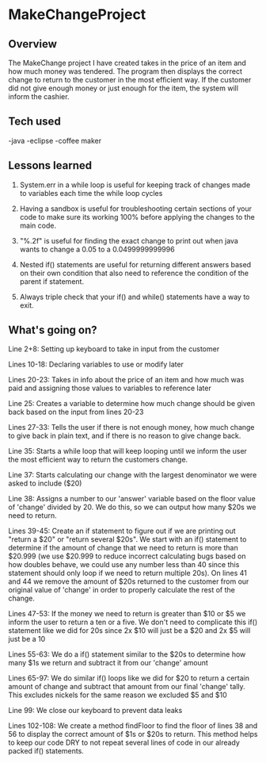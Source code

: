 # MakeChangeProject

## Overview

The MakeChange project I have created takes in the price of an item and how much money was tendered. The program then displays the correct change to return to the customer in the most efficient way. If the customer did not give enough money or just enough for the item, the system will inform the cashier.

## Tech used

-java
-eclipse
-coffee maker

## Lessons learned

1. System.err in a while loop is useful for keeping track of changes made to variables each time the while loop cycles

2. Having a sandbox is useful for troubleshooting certain sections of your code to make sure its working 100% before applying the changes to the main code.

3. "%.2f" is useful for finding the exact change to print out when java wants to change a 0.05 to a 0.0499999999996

4. Nested if() statements are useful for returning different answers based on their own condition that also need to reference the condition of the parent if statement.

5. Always triple check that your if() and while() statements have a way to exit.

## What's going on?

Line 2+8: Setting up keyboard to take in input from the customer

Lines 10-18: Declaring variables to use or modify later

Lines 20-23: Takes in info about the price of an item and how much was paid and assigning those values to variables to reference later

Line 25: Creates a variable to determine how much change should be given back based on the input from lines 20-23

Lines 27-33: Tells the user if there is not enough money, how much change to give back in plain text, and if there is no reason to give change back.

Line 35: Starts a while loop that will keep looping until we inform the user the most efficient way to return the customers change.

Line 37: Starts calculating our change with the largest denominator we were asked to include ($20)

Line 38: Assigns a number to our 'answer' variable based on the floor value of 'change' divided by 20. We do this, so we can output how many $20s we need to return.

Lines 39-45: Create an if statement to figure out if we are printing out "return a $20" or "return several $20s". We start with an if() statement to determine if the amount of change that we need to return is more than $20.999 (we use $20.999 to reduce incorrect calculating bugs based on how doubles behave, we could use any number less than 40 since this statement should only loop if we need to return multiple 20s). On lines 41 and 44 we remove the amount of $20s returned to the customer from our original value of 'change' in order to properly calculate the rest of the change.

Lines 47-53: If the money we need to return is greater than $10 or $5 we inform the user to return a ten or a five. We don't need to complicate this if() statement like we did for 20s since 2x $10 will just be a $20 and 2x $5 will just be a 10

Lines 55-63: We do a if() statement similar to the $20s to determine how many $1s we return and subtract it from our 'change' amount

Lines 65-97: We do similar if() loops like we did for $20 to return a certain amount of change and subtract that amount from our final 'change' tally. This excludes nickels for the same reason we excluded $5 and $10

Line 99: We close our keyboard to prevent data leaks 

Lines 102-108: We create a method findFloor to find the floor of lines 38 and 56 to display the correct amount of $1s or $20s to return. This method helps to keep our code DRY to not repeat several lines of code in our already packed if() statements.